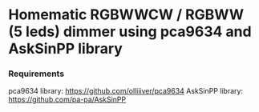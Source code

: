 # Homematic RGBWWCW / RGBWW (5 leds) dimmer using pca9634 and AskSinPP library

### Requirements

pca9634 library: https://github.com/olliiiver/pca9634
AskSinPP library: https://github.com/pa-pa/AskSinPP

